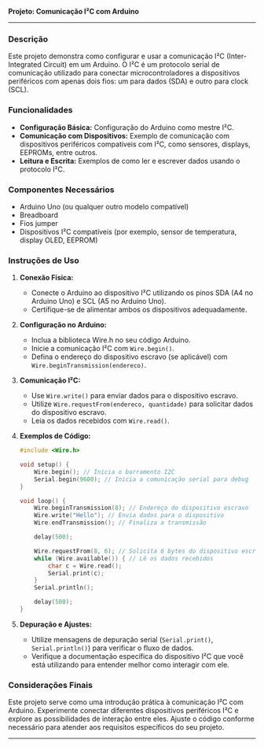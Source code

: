 **Projeto: Comunicação I²C com Arduino**

---

### Descrição
Este projeto demonstra como configurar e usar a comunicação I²C (Inter-Integrated Circuit) em um Arduino. O I²C é um protocolo serial de comunicação utilizado para conectar microcontroladores a dispositivos periféricos com apenas dois fios: um para dados (SDA) e outro para clock (SCL). 

### Funcionalidades
- **Configuração Básica:** Configuração do Arduino como mestre I²C.
- **Comunicação com Dispositivos:** Exemplo de comunicação com dispositivos periféricos compatíveis com I²C, como sensores, displays, EEPROMs, entre outros.
- **Leitura e Escrita:** Exemplos de como ler e escrever dados usando o protocolo I²C.

### Componentes Necessários
- Arduino Uno (ou qualquer outro modelo compatível)
- Breadboard
- Fios jumper
- Dispositivos I²C compatíveis (por exemplo, sensor de temperatura, display OLED, EEPROM)

### Instruções de Uso

1. **Conexão Física:**
   - Conecte o Arduino ao dispositivo I²C utilizando os pinos SDA (A4 no Arduino Uno) e SCL (A5 no Arduino Uno).
   - Certifique-se de alimentar ambos os dispositivos adequadamente.

2. **Configuração no Arduino:**
   - Inclua a biblioteca Wire.h no seu código Arduino.
   - Inicie a comunicação I²C com `Wire.begin()`.
   - Defina o endereço do dispositivo escravo (se aplicável) com `Wire.beginTransmission(endereco)`.

3. **Comunicação I²C:**
   - Use `Wire.write()` para enviar dados para o dispositivo escravo.
   - Utilize `Wire.requestFrom(endereco, quantidade)` para solicitar dados do dispositivo escravo.
   - Leia os dados recebidos com `Wire.read()`.

4. **Exemplos de Código:**
   ```cpp
   #include <Wire.h>

   void setup() {
       Wire.begin(); // Inicia o barramento I2C
       Serial.begin(9600); // Inicia a comunicação serial para debug
   }

   void loop() {
       Wire.beginTransmission(8); // Endereço do dispositivo escravo
       Wire.write("Hello"); // Envia dados para o dispositivo
       Wire.endTransmission(); // Finaliza a transmissão

       delay(500);

       Wire.requestFrom(8, 6); // Solicita 6 bytes do dispositivo escravo
       while (Wire.available()) { // Lê os dados recebidos
           char c = Wire.read();
           Serial.print(c);
       }
       Serial.println();

       delay(500);
   }
   ```

5. **Depuração e Ajustes:**
   - Utilize mensagens de depuração serial (`Serial.print()`, `Serial.println()`) para verificar o fluxo de dados.
   - Verifique a documentação específica do dispositivo I²C que você está utilizando para entender melhor como interagir com ele.

### Considerações Finais
Este projeto serve como uma introdução prática à comunicação I²C com Arduino. Experimente conectar diferentes dispositivos periféricos I²C e explore as possibilidades de interação entre eles. Ajuste o código conforme necessário para atender aos requisitos específicos do seu projeto.

--- 

